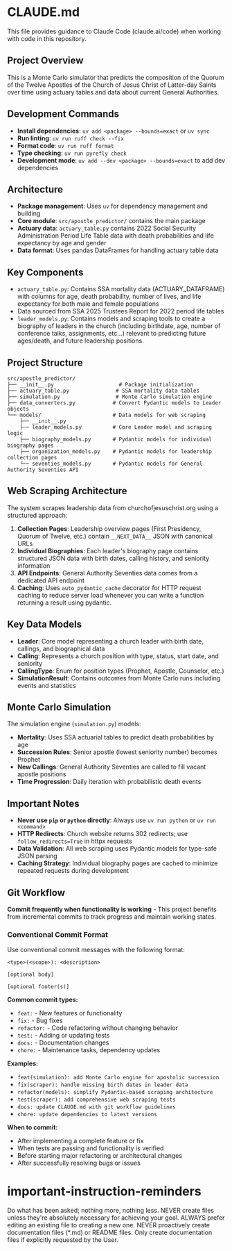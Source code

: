 # CLAUDE.md

This file provides guidance to Claude Code (claude.ai/code) when working with code in this repository.

## Project Overview

This is a Monte Carlo simulator that predicts the composition of the Quorum of the Twelve Apostles of the Church of Jesus Christ of Latter-day Saints over time using actuary tables and data about current General Authorities.

## Development Commands

- **Install dependencies**: `uv add <package> --bounds=exact` or `uv sync`
- **Run linting**: `uv run ruff check --fix`
- **Format code**: `uv run ruff format`
- **Type checking**: `uv run pyrefly check`
- **Development mode**: `uv add --dev <package> --bounds=exact` to add dev dependencies

## Architecture

- **Package management**: Uses `uv` for dependency management and building
- **Core module**: `src/apostle_predictor/` contains the main package
- **Actuary data**: `actuary_table.py` contains 2022 Social Security Administration Period Life Table data with death probabilities and life expectancy by age and gender
- **Data format**: Uses pandas DataFrames for handling actuary table data

## Key Components

- `actuary_table.py`: Contains SSA mortality data (ACTUARY_DATAFRAME) with columns for age, death probability, number of lives, and life expectancy for both male and female populations
- Data sourced from SSA 2025 Trustees Report for 2022 period life tables
- `leader_models.py`: Contains models and scraping tools to create a biography of leaders in the church (including birthdate, age, number of conference talks, assignments, etc...) relevant to predicting future ages/death, and future leadership positions.

## Project Structure

```
src/apostle_predictor/
├── __init__.py                     # Package initialization
├── actuary_table.py               # SSA mortality data tables
├── simulation.py                  # Monte Carlo simulation engine
├── data_converters.py            # Convert Pydantic models to Leader objects
└── models/                       # Data models for web scraping
    ├── __init__.py
    ├── leader_models.py          # Core Leader model and scraping logic
    ├── biography_models.py       # Pydantic models for individual biography pages
    ├── organization_models.py    # Pydantic models for leadership collection pages
    └── seventies_models.py       # Pydantic models for General Authority Seventies API
```

## Web Scraping Architecture

The system scrapes leadership data from churchofjesuschrist.org using a structured approach:

1. **Collection Pages**: Leadership overview pages (First Presidency, Quorum of Twelve, etc.) contain `__NEXT_DATA__` JSON with canonical URLs
2. **Individual Biographies**: Each leader's biography page contains structured JSON data with birth dates, calling history, and seniority information
3. **API Endpoints**: General Authority Seventies data comes from a dedicated API endpoint
4. **Caching**: Uses `auto_pydantic_cache` decorator for HTTP request caching to reduce server load whenever you can write a function returning a result using pydantic.

## Key Data Models

- **Leader**: Core model representing a church leader with birth date, callings, and biographical data
- **Calling**: Represents a church position with type, status, start date, and seniority
- **CallingType**: Enum for position types (Prophet, Apostle, Counselor, etc.)
- **SimulationResult**: Contains outcomes from Monte Carlo runs including events and statistics

## Monte Carlo Simulation

The simulation engine (`simulation.py`) models:
- **Mortality**: Uses SSA actuarial tables to predict death probabilities by age
- **Succession Rules**: Senior apostle (lowest seniority number) becomes Prophet
- **New Callings**: General Authority Seventies are called to fill vacant apostle positions
- **Time Progression**: Daily iteration with probabilistic death events

## Important Notes

- **Never use `pip` or `python` directly**: Always use `uv run python` or `uv run <command>`
- **HTTP Redirects**: Church website returns 302 redirects; use `follow_redirects=True` in httpx requests
- **Data Validation**: All web scraping uses Pydantic models for type-safe JSON parsing
- **Caching Strategy**: Individual biography pages are cached to minimize repeated requests during development

## Git Workflow

**Commit frequently when functionality is working** - This project benefits from incremental commits to track progress and maintain working states.

### Conventional Commit Format

Use conventional commit messages with the following format:
```
<type>(<scope>): <description>

[optional body]

[optional footer(s)]
```

**Common commit types:**
- `feat:` - New features or functionality
- `fix:` - Bug fixes
- `refactor:` - Code refactoring without changing behavior
- `test:` - Adding or updating tests
- `docs:` - Documentation changes
- `chore:` - Maintenance tasks, dependency updates

**Examples:**
- `feat(simulation): add Monte Carlo engine for apostolic succession`
- `fix(scraper): handle missing birth dates in leader data`
- `refactor(models): simplify Pydantic-based scraping architecture`
- `test(scraper): add comprehensive web scraping tests`
- `docs: update CLAUDE.md with git workflow guidelines`
- `chore: update dependencies to latest versions`

**When to commit:**
- After implementing a complete feature or fix
- When tests are passing and functionality is verified
- Before starting major refactoring or architectural changes
- After successfully resolving bugs or issues

# important-instruction-reminders
Do what has been asked; nothing more, nothing less.
NEVER create files unless they're absolutely necessary for achieving your goal.
ALWAYS prefer editing an existing file to creating a new one.
NEVER proactively create documentation files (*.md) or README files. Only create documentation files if explicitly requested by the User.